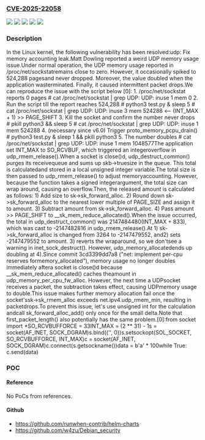 ### [CVE-2025-22058](https://cve.mitre.org/cgi-bin/cvename.cgi?name=CVE-2025-22058)
![](https://img.shields.io/static/v1?label=Product&message=Linux&color=blue)
![](https://img.shields.io/static/v1?label=Version&message=&color=brightgreen)
![](https://img.shields.io/static/v1?label=Version&message=4.10%20&color=brightgreen)
![](https://img.shields.io/static/v1?label=Version&message=f970bd9e3a06f06df8d8ecf1f8ad2c8615cc17eb%20&color=brightgreen)
![](https://img.shields.io/static/v1?label=Vulnerability&message=n%2Fa&color=blue)

### Description

In the Linux kernel, the following vulnerability has been resolved:udp: Fix memory accounting leak.Matt Dowling reported a weird UDP memory usage issue.Under normal operation, the UDP memory usage reported in /proc/net/sockstatremains close to zero.  However, it occasionally spiked to 524,288 pagesand never dropped.  Moreover, the value doubled when the application wasterminated.  Finally, it caused intermittent packet drops.We can reproduce the issue with the script below [0]:  1. /proc/net/sockstat reports 0 pages    # cat /proc/net/sockstat | grep UDP:    UDP: inuse 1 mem 0  2. Run the script till the report reaches 524,288    # python3 test.py & sleep 5    # cat /proc/net/sockstat | grep UDP:    UDP: inuse 3 mem 524288  <-- (INT_MAX + 1) >> PAGE_SHIFT  3. Kill the socket and confirm the number never drops    # pkill python3 && sleep 5    # cat /proc/net/sockstat | grep UDP:    UDP: inuse 1 mem 524288  4. (necessary since v6.0) Trigger proto_memory_pcpu_drain()    # python3 test.py & sleep 1 && pkill python3  5. The number doubles    # cat /proc/net/sockstat | grep UDP:    UDP: inuse 1 mem 1048577The application set INT_MAX to SO_RCVBUF, which triggered an integeroverflow in udp_rmem_release().When a socket is close()d, udp_destruct_common() purges its receivequeue and sums up skb->truesize in the queue.  This total is calculatedand stored in a local unsigned integer variable.The total size is then passed to udp_rmem_release() to adjust memoryaccounting.  However, because the function takes a signed integerargument, the total size can wrap around, causing an overflow.Then, the released amount is calculated as follows:  1) Add size to sk->sk_forward_alloc.  2) Round down sk->sk_forward_alloc to the nearest lower multiple of      PAGE_SIZE and assign it to amount.  3) Subtract amount from sk->sk_forward_alloc.  4) Pass amount >> PAGE_SHIFT to __sk_mem_reduce_allocated().When the issue occurred, the total in udp_destruct_common() was 2147484480(INT_MAX + 833), which was cast to -2147482816 in udp_rmem_release().At 1) sk->sk_forward_alloc is changed from 3264 to -2147479552, and2) sets -2147479552 to amount.  3) reverts the wraparound, so we don'tsee a warning in inet_sock_destruct().  However, udp_memory_allocatedends up doubling at 4).Since commit 3cd3399dd7a8 ("net: implement per-cpu reserves formemory_allocated"), memory usage no longer doubles immediately aftera socket is close()d because __sk_mem_reduce_allocated() caches theamount in udp_memory_per_cpu_fw_alloc.  However, the next time a UDPsocket receives a packet, the subtraction takes effect, causing UDPmemory usage to double.This issue makes further memory allocation fail once the socket'ssk->sk_rmem_alloc exceeds net.ipv4.udp_rmem_min, resulting in packetdrops.To prevent this issue, let's use unsigned int for the calculation andcall sk_forward_alloc_add() only once for the small delta.Note that first_packet_length() also potentially has the same problem.[0]:from socket import *SO_RCVBUFFORCE = 33INT_MAX = (2 ** 31) - 1s = socket(AF_INET, SOCK_DGRAM)s.bind(('', 0))s.setsockopt(SOL_SOCKET, SO_RCVBUFFORCE, INT_MAX)c = socket(AF_INET, SOCK_DGRAM)c.connect(s.getsockname())data = b'a' * 100while True:    c.send(data)

### POC

#### Reference
No PoCs from references.

#### Github
- https://github.com/runwhen-contrib/helm-charts
- https://github.com/w4zu/Debian_security

